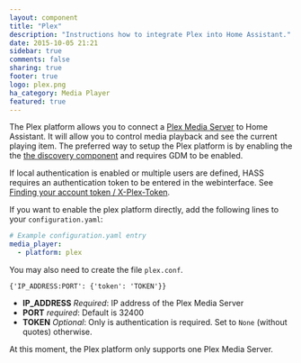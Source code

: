 ```yaml
---
layout: component
title: "Plex"
description: "Instructions how to integrate Plex into Home Assistant."
date: 2015-10-05 21:21
sidebar: true
comments: false
sharing: true
footer: true
logo: plex.png
ha_category: Media Player
featured: true
---
```



The Plex platform allows you to connect a [Plex Media Server](https://plex.tv) to Home Assistant. It will allow you to control media playback and see the current playing item.
The preferred way to setup the Plex platform is by enabling the the [the discovery component]({{site_root}}/components/discovery.html) and requires GDM to be enabled.

If local authentication is enabled or multiple users are defined, HASS requires an authentication token to be entered in the webinterface. See <A TARGET="_new" HREF=https://support.plex.tv/hc/en-us/articles/204059436>Finding your account token / X-Plex-Token</A>.


If you want to enable the plex platform directly, add the following lines to your `configuration.yaml`:
```yaml
# Example configuration.yaml entry
media_player:
  - platform: plex
```
You may also need to create the file `plex.conf`. 
```
{'IP_ADDRESS:PORT': {'token': 'TOKEN'}}
```
- **IP_ADDRESS** *Required*: IP address of the Plex Media Server
- **PORT** *required*: Default is 32400
- **TOKEN** *Optional*: Only is authentication is required. Set to `None` (without quotes) otherwise.

At this moment, the Plex platform only supports one Plex Media Server.
